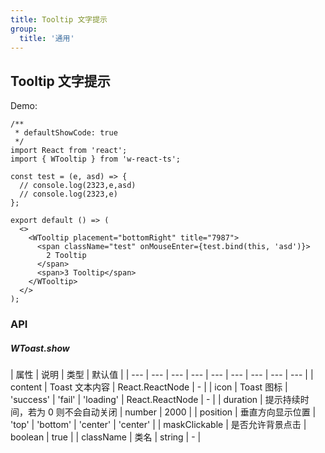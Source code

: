 ```yaml
---
title: Tooltip 文字提示
group:
  title: '通用'
---
```


## Tooltip 文字提示

Demo:

```tsx
/**
 * defaultShowCode: true
 */
import React from 'react';
import { WTooltip } from 'w-react-ts';

const test = (e, asd) => {
  // console.log(2323,e,asd)
  // console.log(2323,e)
};

export default () => (
  <>
    <WTooltip placement="bottomRight" title="7987">
      <span className="test" onMouseEnter={test.bind(this, 'asd')}>
        2 Tooltip
      </span>
      <span>3 Tooltip</span>
    </WTooltip>
  </>
);
```

### API

##### WToast.show

| 属性 | 说明 | 类型 | 默认值 |
| --- | --- | --- | --- | --- | --- | --- | --- | --- |
| content | Toast 文本内容 | React.ReactNode | - |
| icon | Toast 图标 | 'success' \| 'fail' \| 'loading' \| React.ReactNode | - |
| duration | 提示持续时间，若为 0 则不会自动关闭 | number | 2000 |
| position | 垂直方向显示位置 | 'top' \| 'bottom' \| 'center' | 'center' |
| maskClickable | 是否允许背景点击 | boolean | true |  | className | 类名 | string | - |
